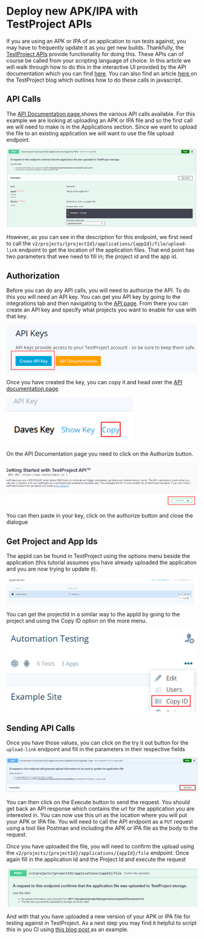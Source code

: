 # Deploy new APK/IPA with TestProject APIs

If you are using an APK or IPA of an application to run tests against, you may have to frequently update it as you get new builds. Thankfully, the [TestProject APIs](https://api.testproject.io/docs/v2/) provide functionality for doing this. These APIs can of course be called from your scripting language of choice. In this article we will walk through how to do this in the interactive UI provided by the API documentation which you can find [here](https://api.testproject.io/docs/v2/). You can also find an article [here ](https://blog.testproject.io/2019/08/27/test-automation-ci-testproject-api/)on the TestProject blog which outlines how to do these calls in javascript.

## API Calls

The [API Documentation page](https://api.testproject.io/docs/v2/),shows the various API calls available. For this example we are looking at uploading an APK or IPA file and so the first call we will need to make is in the Applications section. Since we want to upload the file to an existing application we will want to use the file upload endpoint.

![File upload endpoint](../.gitbook/assets/image%20%28179%29.png)

However, as you can see in the description for this endpoint, we first need to call the  `v2/projects/{projectId}/applications/{appId}/file/upload-link` endpoint to get the location of the application files.  That end point has two parameters that wee need to fill in; the project id and the app id.

## Authorization

Before you can do any API calls, you will need to authorize the API. To do this you will need an API key. You can get you API key by going to the integrations tab and then navigating to the [API page](https://app.testproject.io/#/integrations/api). From there you can create an API key and specify what projects you want to enable for use with that key.

![Create an API Key](../.gitbook/assets/image%20%28165%29.png)

Once you have created the key, you can copy it and head over the [API documentation page](https://api.testproject.io/docs/v2/).

![Copy API Key](../.gitbook/assets/image%20%28166%29.png)

On the API Documentation page you need to click on the Authorize button.

![Authorize API Calls](../.gitbook/assets/image%20%2829%29.png)

You can then paste in your key, click on the authorize button and close the dialogue

## Get Project and App Ids

The appId can be found in TestProject using the options menu beside the application \(this tutorial assumes you have already uploaded the application and you are now trying to update it\).

![Get Application Id](../.gitbook/assets/image%20%2872%29.png)

You can get the projectId in a similar way to the appId by going to the project and using the Copy ID option on the more menu.

![ProjectId](../.gitbook/assets/image%20%28129%29.png)

## Sending API Calls

Once you have those values, you can click on the try it out button for the `upload-link` endpoint and fill in the parameters in their respective fields

![Fill in parameters](../.gitbook/assets/image%20%28174%29.png)

You can then click on the Execute button to send the request. You should get back an API response which contains the url for the application you are interested in. You can now use this url as the location where you will put your APK or IPA file. You will need to call the API endpoint as a `PUT` request using a tool like Postman and including the APK or IPA file as the body to the request.

Once you have uploaded the file, you will need to confirm the upload using the  `v2/projects/{projectId}/applications/{appId}/file` endpoint.  Once again fill in the application Id and the Project Id and execute the request

![Confirm the upload](../.gitbook/assets/image%20%28169%29.png)

And with that you have uploaded a new version of your APK or IPA file for testing against in TestProject. As a next step you may find it helpful to script this in you CI using [this blog post ](https://blog.testproject.io/2019/08/27/test-automation-ci-testproject-api/)as an example.



